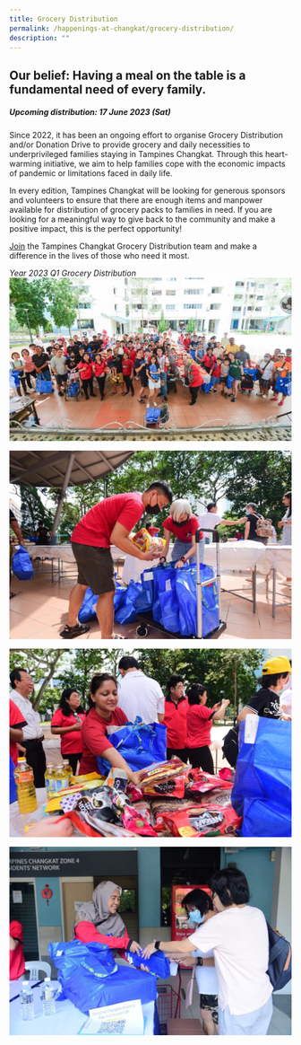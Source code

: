```yaml
---
title: Grocery Distribution
permalink: /happenings-at-changkat/grocery-distribution/
description: ""
---
```

## Our belief: Having a meal on the table is a fundamental need of every family. 

##### Upcoming distribution: 17 June 2023 (Sat) #####

Since 2022, it has been an ongoing effort to organise Grocery Distribution and/or Donation Drive to provide grocery and daily necessities to underprivileged families staying in Tampines Changkat. Through this heart-warming initiative, we aim to help families cope with the economic impacts of pandemic or limitations faced in daily life. 

In every edition, Tampines Changkat will be looking for generous sponsors and volunteers to ensure that there are enough items and manpower available for distribution of grocery packs to families in need. If you are looking for a meaningful way to give back to the community and make a positive impact, this is the perfect opportunity! 

[Join](https://form.gov.sg/63e61a35b1cf750011109bd7) the Tampines Changkat Grocery Distribution team and make a difference in the lives of those who need it most. 

*Year 2023 Q1 Grocery Distribution*
![](/images/img-3678.JPG)

![](/images/img-3504.JPG)

![](/images/img-3679.JPG)

![](/images/img-3680.JPG)